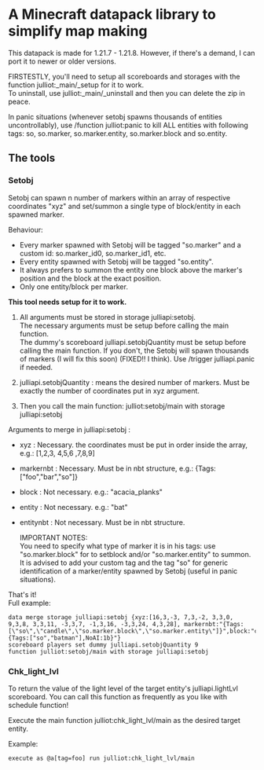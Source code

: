 # A Minecraft datapack library to simplify map making

This datapack is made for 1.21.7 - 1.21.8. However, if there's a demand, I can port it to newer or older versions.

FIRSTESTLY, you'll need to setup all scoreboards and storages with the function julliot:_main/_setup for it to work.  
To uninstall, use julliot:_main/_uninstall and then you can delete the zip in peace.

In panic situations (whenever setobj spawns thousands of entities uncontrollably), use /function julliot:panic to kill ALL entities with following tags: so, so.marker, so.marker.entity, so.marker.block and so.entity.

## The tools

### Setobj

Setobj can spawn n number of markers within an array of respective coordinates "xyz" and set/summon a single type of block/entity in each spawned marker.

Behaviour:
 
- Every marker spawned with Setobj will be tagged "so.marker" and a custom id: so.marker_id0, so.marker_id1, etc.
- Every entity spawned with Setobj will be tagged "so.entity".
- It always prefers to summon the entity one block above the marker's position and the block at the exact position.
- Only one entity/block per marker.

**This tool needs setup for it to work.**  
1. All arguments must be stored in storage julliapi:setobj.  
  The necessary arguments must be setup before calling the main function.  
  The dummy's scoreboard julliapi.setobjQuantity must be setup before calling the main function. If you don't, the Setobj will spawn thousands of markers (I will fix this soon) (FIXED!! I think). Use /trigger julliapi.panic if needed.

2. julliapi.setobjQuantity : means the desired number of markers. Must be exactly the number of coordinates put in xyz argument.

3. Then you call the main function: julliot:setobj/main with storage julliapi:setobj

Arguments to merge in julliapi:setobj :
- xyz : Necessary. the coordinates must be put in order inside the array, e.g.: [1,2,3, 4,5,6 ,7,8,9]
- markernbt : Necessary. Must be in nbt structure, e.g.: {Tags:[\"foo\",\"bar\",\"so\"]}  
- block : Not necessary. e.g.: "acacia_planks"
- entity : Not necessary. e.g.: "bat"
- entitynbt : Not necessary. Must be in nbt structure.

   IMPORTANT NOTES:  
You need to specify what type of marker it is in his tags: use "so.marker.block" for to setblock and/or "so.marker.entity" to summon.  
It is advised to add your custom tag and the tag "so" for generic identification of a marker/entity spawned by Setobj (useful in panic situations).

 That's it!  
 Full example:

 ```
 data merge storage julliapi:setobj {xyz:[16,3,-3, 7,3,-2, 3,3,0, 9,3,8, 3,3,11, -3,3,7, -1,3,16, -3,3,24, 4,3,28], markernbt:"{Tags:[\"so\",\"candle\",\"so.marker.block\",\"so.marker.entity\"]}",block:"candle[lit=true]",entity:"bat",entitynbt:"{Tags:["so","batman"],NoAI:1b}"}
scoreboard players set dummy julliapi.setobjQuantity 9
function julliot:setobj/main with storage julliapi:setobj
 ```

### Chk_light_lvl

To return the value of the light level of the target entity's julliapi.lightLvl scoreboard. You can call this function as frequently as you like with schedule function!

Execute the main function julliot:chk_light_lvl/main as the desired target entity.

Example:
```
execute as @a[tag=foo] run julliot:chk_light_lvl/main
```
